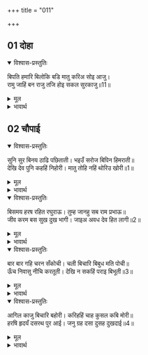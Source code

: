 +++
title = "011"

+++


## 01 दोहा
<details open><summary>विश्वास-प्रस्तुतिः</summary>

बिपति हमारि बिलोकि बडि मातु करिअ सोइ आजु।  
रामु जाहिं बन राजु तजि होइ सकल सुरकाजु॥11॥  
</details>

<details><summary>मूल</summary>

बिपति हमारि बिलोकि बडि मातु करिअ सोइ आजु।  
रामु जाहिं बन राजु तजि होइ सकल सुरकाजु॥11॥  
</details>

<details><summary>भावार्थ</summary>

(वे कहते हैं-) हे माता! हमारी बडी विपत्ति को देखकर आज वही कीजिए जिससे श्री रामचन्द्रजी राज्य त्यागकर वन को चले जाएँ और देवताओं का सब कार्य सिद्ध हो॥11॥  
</details>





## 02 चौपाई
<details open><summary>विश्वास-प्रस्तुतिः</summary>

सुनि सुर बिनय ठाढि पछिताती। भइउँ सरोज बिपिन हिमराती॥  
देखि देव पुनि कहहिं निहोरी। मातु तोहि नहिं थोरिउ खोरी॥1॥  
</details>

<details><summary>मूल</summary>

सुनि सुर बिनय ठाढि पछिताती। भइउँ सरोज बिपिन हिमराती॥  
देखि देव पुनि कहहिं निहोरी। मातु तोहि नहिं थोरिउ खोरी॥1॥  
</details>

<details><summary>भावार्थ</summary>

देवताओं की विनती सुनकर सरस्वतीजी खडी-खडी पछता रही हैं कि (हाय!) मैं कमलवन के लिए हेमन्त ऋतु की रात हुई। उन्हें इस प्रकार पछताते देखकर देवता विनय करके कहने लगे- हे माता! इसमें आपको जरा भी दोष न लगेगा॥1॥  
</details>

<details open><summary>विश्वास-प्रस्तुतिः</summary>

बिसमय हरष रहित रघुराऊ। तुम्ह जानहु सब राम प्रभाऊ॥  
जीव करम बस सुख दुख भागी। जाइअ अवध देव हित लागी॥2॥  
</details>

<details><summary>मूल</summary>

बिसमय हरष रहित रघुराऊ। तुम्ह जानहु सब राम प्रभाऊ॥  
जीव करम बस सुख दुख भागी। जाइअ अवध देव हित लागी॥2॥  
</details>

<details><summary>भावार्थ</summary>

श्री रघुनाथजी विषाद और हर्ष से रहित हैं। आप तो श्री रामजी के सब प्रभाव को जानती ही हैं। जीव अपने कर्मवश ही सुख-दुःख का भागी होता है। अतएव देवताओं के हित के लिए आप अयोध्या जाइए॥2॥  
</details>

<details open><summary>विश्वास-प्रस्तुतिः</summary>

बार बार गहि चरन सँकोची। चली बिचारि बिबुध मति पोची॥  
ऊँच निवासु नीचि करतूती। देखि न सकहिं पराइ बिभूती॥3॥  
</details>

<details><summary>मूल</summary>

बार बार गहि चरन सँकोची। चली बिचारि बिबुध मति पोची॥  
ऊँच निवासु नीचि करतूती। देखि न सकहिं पराइ बिभूती॥3॥  
</details>

<details><summary>भावार्थ</summary>

बार-बार चरण पकडकर देवताओं ने सरस्वती को सङ्कोच में डाल दिया। तब वे यह विचारकर चलीं कि देवताओं की बुद्धि ओछी है। इनका निवास तो ऊँचा है, पर इनकी करनी नीची है। ये दूसरे का ऐश्वर्य नहीं देख सकते॥3॥  
</details>

<details open><summary>विश्वास-प्रस्तुतिः</summary>

आगिल काजु बिचारि बहोरी। करिहहिं चाह कुसल कबि मोरी॥  
हरषि हृदयँ दसरथ पुर आई। जनु ग्रह दसा दुसह दुखदाई॥4॥  
</details>

<details><summary>मूल</summary>

आगिल काजु बिचारि बहोरी। करिहहिं चाह कुसल कबि मोरी॥  
हरषि हृदयँ दसरथ पुर आई। जनु ग्रह दसा दुसह दुखदाई॥4॥  
</details>

<details><summary>भावार्थ</summary>

परन्तु आगे के काम का विचार करके (श्री रामजी के वन जाने से राक्षसों का वध होगा, जिससे सारा जगत सुखी हो जाएगा) चतुर कवि (श्री रामजी के वनवास के चरित्रों का वर्णन करने के लिए) मेरी चाह (कामना) करेङ्गे। ऐसा विचार कर सरस्वती हृदय में हर्षित होकर दशरथजी की पुरी अयोध्या में आईं, मानो दुःसह दुःख देने वाली कोई ग्रहदशा आई हो॥4॥  
</details>
